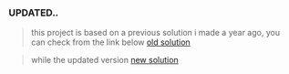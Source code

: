 ### UPDATED..

> this project is based on a previous solution i made a year ago, you can check from the link below
> [old solution](https://14-fm-soln.netlify.app)

> while the updated version
> [new solution](https://14-fem-test.netlify.app)
